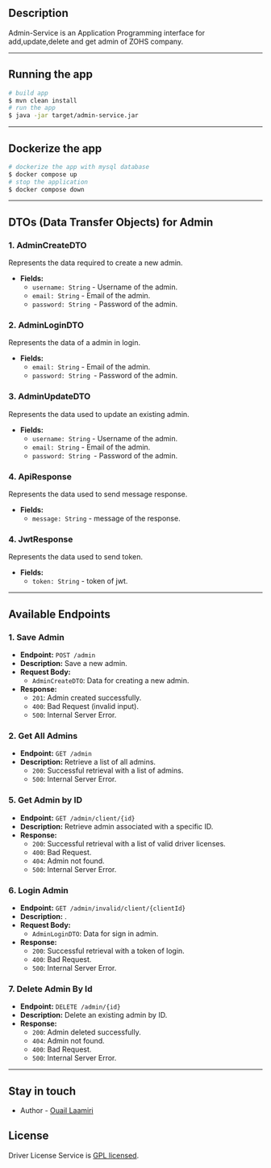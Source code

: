 ## Description

Admin-Service is an Application Programming interface for add,update,delete and get admin of ZOHS company.

---
## Running the app
```bash
# build app
$ mvn clean install
# run the app
$ java -jar target/admin-service.jar
```
---
## Dockerize the app
```bash
# dockerize the app with mysql database
$ docker compose up
# stop the application
$ docker compose down
```
---

## DTOs (Data Transfer Objects) for Admin

### 1. AdminCreateDTO

Represents the data required to create a new admin.

- **Fields:**
    - `username: String` - Username of the admin.
    - `email: String` - Email of the admin.
    - `password: String `- Password of the admin.

### 2. AdminLoginDTO

Represents the data of a admin in login.

- **Fields:**
  - `email: String` - Email of the admin.
  - `password: String `- Password of the admin.
    

### 3. AdminUpdateDTO

Represents the data used to update an existing admin.

- **Fields:**
  - `username: String` - Username of the admin.
  - `email: String` - Email of the admin.
  - `password: String `- Password of the admin.


### 4. ApiResponse

Represents the data used to send message response.

- **Fields:**
  - `message: String` - message of the response.


### 4. JwtResponse

Represents the data used to send token.

- **Fields:**
  - `token: String` - token of jwt.


---

## Available Endpoints

### 1. Save Admin

- **Endpoint:** `POST /admin`
- **Description:** Save a new admin.
- **Request Body:**
    - `AdminCreateDTO`: Data for creating a new admin.
- **Response:**
    - `201`: Admin created successfully.
    - `400`: Bad Request (invalid input).
    - `500`: Internal Server Error.

### 2. Get All Admins

- **Endpoint:** `GET /admin`
- **Description:** Retrieve a list of all admins.
    - `200`: Successful retrieval with a list of admins.
    - `500`: Internal Server Error.

### 5. Get Admin by ID

- **Endpoint:** `GET /admin/client/{id}`
- **Description:** Retrieve admin associated with a specific ID.
- **Response:**
    - `200`: Successful retrieval with a list of valid driver licenses.
    - `400`: Bad Request.
    - `404`: Admin not found.
    - `500`: Internal Server Error.

### 6. Login Admin

- **Endpoint:** `GET /admin/invalid/client/{clientId}`
- **Description:** .
- **Request Body:**
  - `AdminLoginDTO`: Data for sign in admin.
- **Response:**
    - `200`: Successful retrieval with a token of login.
    - `400`: Bad Request.
    - `500`: Internal Server Error.

### 7. Delete Admin By Id

- **Endpoint:** `DELETE /admin/{id}`
- **Description:** Delete an existing admin by ID.
- **Response:**
    - `200`: Admin deleted successfully.
    - `404`: Admin not found.
    - `400`: Bad Request.
    - `500`: Internal Server Error.




---





## Stay in touch
- Author - [Ouail Laamiri](https://www.linkedin.com/in/ouaillaamiri/) 


## License

Driver License Service is [GPL licensed](LICENSE).